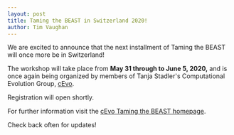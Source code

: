 ```yaml
---
layout: post
title: Taming the BEAST in Switzerland 2020!
author: Tim Vaughan
---
```


We are excited to announce that the next installment of Taming the BEAST
will once more be in Switzerland! 

The workshop will take place from **May 31 through to June 5, 2020,** 
and is once again being organized by members of Tanja Stadler's
Computational Evolution Group, [cEvo](https://www.bsse.ethz.ch/cevo).

Registration will open shortly. 

For further information visit the [cEvo Taming the BEAST homepage](https://www.bsse.ethz.ch/cevo/taming-the-beast/).

Check back often for updates!

